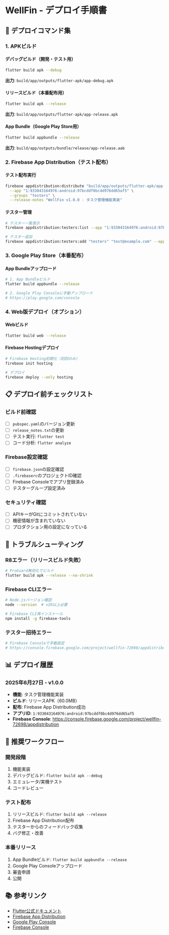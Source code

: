 # WellFin - デプロイ手順書

## 🚀 デプロイコマンド集

### **1. APKビルド**

#### **デバッグビルド（開発・テスト用）**
```bash
flutter build apk --debug
```
**出力**: `build/app/outputs/flutter-apk/app-debug.apk`

#### **リリースビルド（本番配布用）**
```bash
flutter build apk --release
```
**出力**: `build/app/outputs/flutter-apk/app-release.apk`

#### **App Bundle（Google Play Store用）**
```bash
flutter build appbundle --release
```
**出力**: `build/app/outputs/bundle/release/app-release.aab`

### **2. Firebase App Distribution（テスト配布）**

#### **テスト配布実行**
```bash
firebase appdistribution:distribute "build/app/outputs/flutter-apk/app-release.apk" \
  --app "1:933043164976:android:97bcddf0bc4d976dd65af5" \
  --groups "testers" \
  --release-notes "WellFin v1.0.0 - タスク管理機能実装"
```

#### **テスター管理**
```bash
# テスター一覧表示
firebase appdistribution:testers:list --app "1:933043164976:android:97bcddf0bc4d976dd65af5"

# テスター追加
firebase appdistribution:testers:add "testers" "test@example.com" --app "1:933043164976:android:97bcddf0bc4d976dd65af5"
```

### **3. Google Play Store（本番配布）**

#### **App Bundleアップロード**
```bash
# 1. App Bundleビルド
flutter build appbundle --release

# 2. Google Play Consoleに手動アップロード
# https://play.google.com/console
```

### **4. Web版デプロイ（オプション）**

#### **Webビルド**
```bash
flutter build web --release
```

#### **Firebase Hostingデプロイ**
```bash
# Firebase Hosting初期化（初回のみ）
firebase init hosting

# デプロイ
firebase deploy --only hosting
```

## 📋 デプロイ前チェックリスト

### **ビルド前確認**
- [ ] `pubspec.yaml`のバージョン更新
- [ ] `release_notes.txt`の更新
- [ ] テスト実行: `flutter test`
- [ ] コード分析: `flutter analyze`

### **Firebase設定確認**
- [ ] `firebase.json`の設定確認
- [ ] `.firebaserc`のプロジェクトID確認
- [ ] Firebase Consoleでアプリ登録済み
- [ ] テスターグループ設定済み

### **セキュリティ確認**
- [ ] APIキーがGitにコミットされていない
- [ ] 機密情報が含まれていない
- [ ] プロダクション用の設定になっている

## 🔧 トラブルシューティング

### **R8エラー（リリースビルド失敗）**
```bash
# ProGuard無効化でビルド
flutter build apk --release --no-shrink
```

### **Firebase CLIエラー**
```bash
# Node.jsバージョン確認
node --version  # v20以上必要

# Firebase CLI再インストール
npm install -g firebase-tools
```

### **テスター招待エラー**
```bash
# Firebase Consoleで手動設定
# https://console.firebase.google.com/project/wellfin-72698/appdistribution
```

## 📊 デプロイ履歴

### **2025年6月27日 - v1.0.0**
- **機能**: タスク管理機能実装
- **ビルド**: リリースAPK（60.0MB）
- **配布**: Firebase App Distribution成功
- **アプリID**: `1:933043164976:android:97bcddf0bc4d976dd65af5`
- **Firebase Console**: https://console.firebase.google.com/project/wellfin-72698/appdistribution

## 🎯 推奨ワークフロー

### **開発段階**
1. 機能実装
2. デバッグビルド: `flutter build apk --debug`
3. エミュレータ/実機テスト
4. コードレビュー

### **テスト配布**
1. リリースビルド: `flutter build apk --release`
2. Firebase App Distribution配布
3. テスターからのフィードバック収集
4. バグ修正・改善

### **本番リリース**
1. App Bundleビルド: `flutter build appbundle --release`
2. Google Play Consoleアップロード
3. 審査申請
4. 公開

## 📚 参考リンク

- [Flutter公式ドキュメント](https://docs.flutter.dev/deployment/android)
- [Firebase App Distribution](https://firebase.google.com/docs/app-distribution)
- [Google Play Console](https://play.google.com/console)
- [Firebase Console](https://console.firebase.google.com/project/wellfin-72698) 